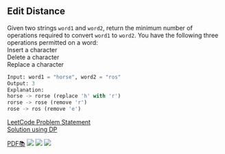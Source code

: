 ## Edit Distance
Given two strings ```word1``` and ```word2```, return the minimum number of operations required to convert ```word1``` to ```word2```.
You have the following three operations permitted on a word: \
Insert a character\
Delete a character\
Replace a character
```python
Input: word1 = "horse", word2 = "ros"
Output: 3
Explanation: 
horse -> rorse (replace 'h' with 'r')
rorse -> rose (remove 'r')
rose -> ros (remove 'e')
```
[LeetCode Problem Statement](https://leetcode.com/problems/edit-distance/)  \
[Solution using DP](https://github.com/SamirPaulb/DSAlgo/blob/main/02_Dynamic-Programming/10.%20Edit%20Distance/03.%20Edit%20Distance%20Tabular%20DP.py)

[PDF📚](https://github.com/SamirPaulb/assets/blob/main/edit-distance.pdf)
<a href="#"><img src="https://raw.githubusercontent.com/SamirPaulb/assets/main/edit-distance_1.jpg" /></a>
<a href="#"><img src="https://raw.githubusercontent.com/SamirPaulb/assets/main/edit-distance_2.jpg" /></a>
<a href="#"><img src="https://raw.githubusercontent.com/SamirPaulb/assets/main/edit-distance_3.jpg" /></a>
